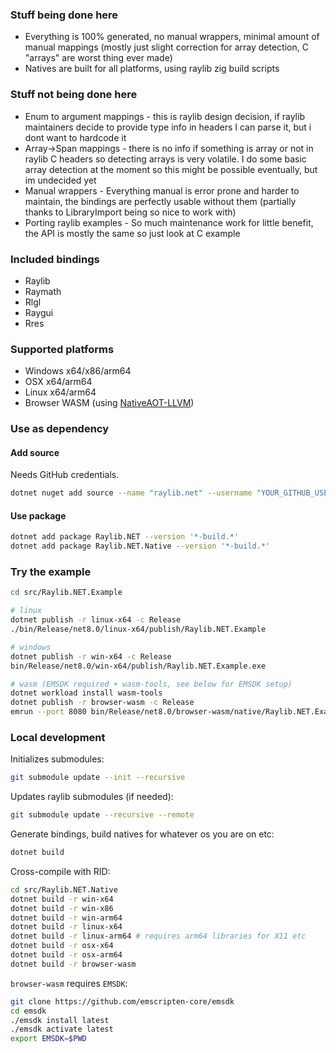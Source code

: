 ### Stuff being done here

- Everything is 100% generated, no manual wrappers, minimal amount of manual mappings (mostly just slight correction for array detection, C "arrays" are worst thing ever made)
- Natives are built for all platforms, using raylib zig build scripts

### Stuff not being done here

- Enum to argument mappings - this is raylib design decision, if raylib maintainers decide to provide type info in headers I can parse it, but i dont want to hardcode it
- Array->Span mappings - there is no info if something is array or not in raylib C headers so detecting arrays is very volatile. I do some basic array detection at the moment so this might be possible eventually, but im undecided yet
- Manual wrappers - Everything manual is error prone and harder to maintain, the bindings are perfectly usable without them (partially thanks to LibraryImport being so nice to work with)
- Porting raylib examples - So much maintenance work for little benefit, the API is mostly the same so just look at C example

### Included bindings

- Raylib
- Raymath
- Rlgl
- Raygui
- Rres

### Supported platforms

- Windows x64/x86/arm64
- OSX x64/arm64
- Linux x64/arm64
- Browser WASM (using [NativeAOT-LLVM](https://github.com/dotnet/runtimelab/tree/feature/NativeAOT-LLVM))

### Use as dependency

#### Add source

Needs GitHub credentials.

```sh
dotnet nuget add source --name "raylib.net" --username "YOUR_GITHUB_USERNAME" --password "YOUR_GITHUB_TOKEN" --store-password-in-clear-text "https://nuget.pkg.github.com/deathbeam/index.json"
```

#### Use package

```sh
dotnet add package Raylib.NET --version '*-build.*'
dotnet add package Raylib.NET.Native --version '*-build.*'
```

### Try the example

```sh
cd src/Raylib.NET.Example

# linux
dotnet publish -r linux-x64 -c Release
./bin/Release/net8.0/linux-x64/publish/Raylib.NET.Example

# windows
dotnet publish -r win-x64 -c Release
bin/Release/net8.0/win-x64/publish/Raylib.NET.Example.exe

# wasm (EMSDK required + wasm-tools, see below for EMSDK setup)
dotnet workload install wasm-tools
dotnet publish -r browser-wasm -c Release
emrun --port 8080 bin/Release/net8.0/browser-wasm/native/Raylib.NET.Example.html
```

### Local development

Initializes submodules:

```sh
git submodule update --init --recursive
```

Updates raylib submodules (if needed):

```sh
git submodule update --recursive --remote
```

Generate bindings, build natives for whatever os you are on etc:

```sh
dotnet build
```

Cross-compile with RID:

```sh
cd src/Raylib.NET.Native
dotnet build -r win-x64
dotnet build -r win-x86
dotnet build -r win-arm64
dotnet build -r linux-x64
dotnet build -r linux-arm64 # requires arm64 libraries for X11 etc
dotnet build -r osx-x64
dotnet build -r osx-arm64
dotnet build -r browser-wasm
```

`browser-wasm` requires `EMSDK`:

```sh
git clone https://github.com/emscripten-core/emsdk
cd emsdk
./emsdk install latest
./emsdk activate latest
export EMSDK=$PWD
```
